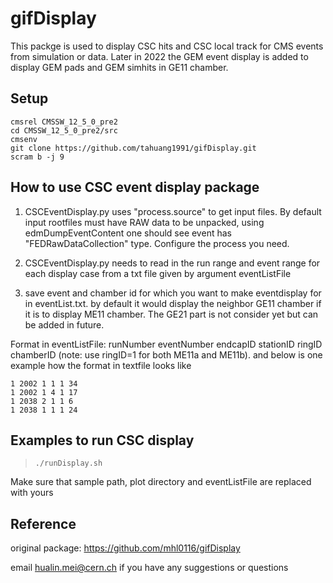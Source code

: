 # gifDisplay



This packge is used to display CSC hits and CSC local track for CMS events from simulation or data. Later in 2022 the GEM event display is added to display GEM pads and GEM simhits in GE11 chamber. 

## Setup
```
cmsrel CMSSW_12_5_0_pre2
cd CMSSW_12_5_0_pre2/src
cmsenv
git clone https://github.com/tahuang1991/gifDisplay.git
scram b -j 9
```
## How to use CSC event display package 


 1. CSCEventDisplay.py uses "process.source" to get input files.
  By default input rootfiles must have RAW data to be unpacked, using edmDumpEventContent one should 
  see event has "FEDRawDataCollection" type. Configure the process you need.
 
 1. CSCEventDisplay.py needs to read in the run range and event range for each display case from a txt file given by argument eventListFile
 
 1. save event and chamber id for which you want to make eventdisplay for in eventList.txt. by default it would display the neighbor GE11 chamber if it is to display ME11 chamber.  The GE21 part is not consider yet but can be added in future. 


   Format in eventListFile: runNumber eventNumber endcapID stationID ringID chamberID (note: use ringID=1 for both ME11a and ME11b). 
   and below is one example how the format in textfile looks like
```   
1 2002 1 1 1 34
1 2002 1 4 1 17
1 2038 2 1 1 6
1 2038 1 1 1 24
```
## Examples to run CSC display

>```
>./runDisplay.sh
>```

Make sure that sample path, plot directory and eventListFile are replaced with yours


## Reference
original package:
https://github.com/mhl0116/gifDisplay

email hualin.mei@cern.ch if you have any suggestions or questions
